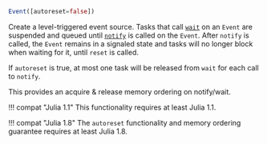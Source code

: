 ```julia
Event([autoreset=false])
```

Create a level-triggered event source. Tasks that call [`wait`](@ref) on an `Event` are suspended and queued until [`notify`](@ref) is called on the `Event`. After `notify` is called, the `Event` remains in a signaled state and tasks will no longer block when waiting for it, until `reset` is called.

If `autoreset` is true, at most one task will be released from `wait` for each call to `notify`.

This provides an acquire & release memory ordering on notify/wait.

!!! compat "Julia 1.1"
    This functionality requires at least Julia 1.1.


!!! compat "Julia 1.8"
    The `autoreset` functionality and memory ordering guarantee requires at least Julia 1.8.

